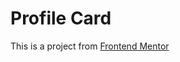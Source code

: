 # Profile Card

This is a project from [Frontend Mentor](https://www.frontendmentor.io/challenges/profile-card-component-cfArpWshJ)
